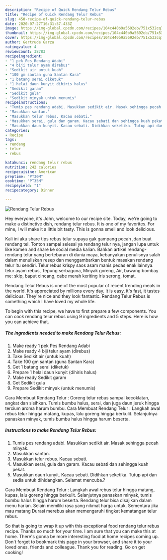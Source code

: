 ```yaml
---
description: "Recipe of Quick Rendang Telur Rebus"
title: "Recipe of Quick Rendang Telur Rebus"
slug: 450-recipe-of-quick-rendang-telur-rebus
date: 2020-07-27T16:31:57.433Z
image: https://img-global.cpcdn.com/recipes/104c440b9a5692eb/751x532cq70/rendang-telur-rebus-resipi-foto-utama.jpg
thumbnail: https://img-global.cpcdn.com/recipes/104c440b9a5692eb/751x532cq70/rendang-telur-rebus-resipi-foto-utama.jpg
cover: https://img-global.cpcdn.com/recipes/104c440b9a5692eb/751x532cq70/rendang-telur-rebus-resipi-foto-utama.jpg
author: Gertrude Garza
ratingvalue: 4
reviewcount: 38783
recipeingredient:
- "1 pek Pes Rendang Adabi"
- "4 biji telur ayam direbus"
- "Sedikit air untuk kuah"
- "100 gm santan guna Santan Kara"
- "1 batang serai diketuk"
- "1 helai daun kunyit dihiris halus"
- "Sedikit garam"
- "Sedikit gula"
- "Sedikit minyak untuk menumis"
recipeinstructions:
- "Tumis pes rendang adabi. Masukkan sedikit air. Masak sehingga pecah minyak."
- "Masukkan santan."
- "Masukkan telur rebus. Kacau sebati."
- "Masukkan serai, gula dan garam. Kacau sebati dan sehingga kuah pekat."
- "Masukkan daun kunyit. Kacau sebati. Didihkan seketika. Tutup api dan sedia untuk dihidangkan. Selamat mencuba.?"
categories:
- Recipe
tags:
- rendang
- telur
- rebus

katakunci: rendang telur rebus 
nutrition: 242 calories
recipecuisine: American
preptime: "PT30M"
cooktime: "PT35M"
recipeyield: "1"
recipecategory: Dinner

---
```



![Rendang Telur Rebus](https://img-global.cpcdn.com/recipes/104c440b9a5692eb/751x532cq70/rendang-telur-rebus-resipi-foto-utama.jpg)

Hey everyone, it's John, welcome to our recipe site. Today, we're going to make a distinctive dish, rendang telur rebus. It is one of my favorites. For mine, I will make it a little bit tasty. This is gonna smell and look delicious.

Kali ini aku share tips rebus telur supaya gak gampang pecah ,dan buat rendang tel. Tonton sampai selesai ya rendang telur nya, jangan lupa untuk like komen and share ke social media kalian. Bahkan artikel rendang-rendang telur yang bertebaran di dunia maya, kebanyakan penulisnya salah dalam menuliskan resep dan menggambarkan bentuk masakan rendang telur itu sendiri. Telur rebus krispy saos asam manis pedas enak lainnya. telur ayam rebus, Tepung serbaguna, Minyak goreng, Air, bawang bombay me: skip, baput cincang, cabe merah keriting iris serong, tomat.

Rendang Telur Rebus is one of the most popular of recent trending meals in the world. It's appreciated by millions every day. It is easy, it's fast, it tastes delicious. They're nice and they look fantastic. Rendang Telur Rebus is something which I have loved my whole life.


To begin with this recipe, we have to first prepare a few components. You can cook rendang telur rebus using 9 ingredients and 5 steps. Here is how you can achieve that.

<!--inarticleads1-->

##### The ingredients needed to make Rendang Telur Rebus:

1. Make ready 1 pek Pes Rendang Adabi
1. Make ready 4 biji telur ayam (direbus)
1. Take Sedikit air (untuk kuah)
1. Take 100 gm santan (guna Santan Kara)
1. Get 1 batang serai (diketuk)
1. Prepare 1 helai daun kunyit (dihiris halus)
1. Make ready Sedikit garam
1. Get Sedikit gula
1. Prepare Sedikit minyak (untuk menumis)


Cara Membuat Rendang Telur : Goreng telur rebus sampai kecoklatan, angkat dan sisihkan. Tumis bumbu halus, serai, dan juga daun jeruk hingga tercium aroma harum bumbu. Cara Membuat Rendang Telur : Langkah awal rebus telur hingga matang, kupas, lalu goreng hingga berkulit. Selanjutnya panaskan minyak, tumis bumbu halus hingga harum beserta. 

<!--inarticleads2-->

##### Instructions to make Rendang Telur Rebus:

1. Tumis pes rendang adabi. Masukkan sedikit air. Masak sehingga pecah minyak.
1. Masukkan santan.
1. Masukkan telur rebus. Kacau sebati.
1. Masukkan serai, gula dan garam. Kacau sebati dan sehingga kuah pekat.
1. Masukkan daun kunyit. Kacau sebati. Didihkan seketika. Tutup api dan sedia untuk dihidangkan. Selamat mencuba.?


Cara Membuat Rendang Telur : Langkah awal rebus telur hingga matang, kupas, lalu goreng hingga berkulit. Selanjutnya panaskan minyak, tumis bumbu halus hingga harum beserta. Rendang telur bisa disajikan dalam menu harian. Selain memiliki rasa yang nikmat harga untuk. Sementara jika mau matang Durasi merebus akan memengaruhi tingkat kematangan telur rebus. 

So that is going to wrap it up with this exceptional food rendang telur rebus recipe. Thanks so much for your time. I am sure that you can make this at home. There's gonna be more interesting food at home recipes coming up. Don't forget to bookmark this page in your browser, and share it to your loved ones, friends and colleague. Thank you for reading. Go on get cooking!
